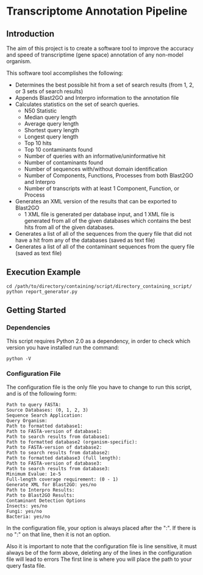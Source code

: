 # Transcriptome Annotation Pipeline

## Introduction

The aim of this project is to create a software tool to improve the accuracy and speed of transcriptime (gene space) annotation of any non-model organism.

This software tool accomplishes the following:

* Determines the best possible hit from a set of search results (from 1, 2, or 3 sets of search results)
* Appends Blast2GO and Interpro information to the annotation file
* Calculates statistics on the set of search queries.
  *  N50 Statistic
  *  Median query length
  *  Average query length
  *  Shortest query length
  *  Longest query length
  *  Top 10 hits
  *  Top 10 contaminants found
  *  Number of queries with an informative/uninformative hit
  *  Number of contaminants found
  *  Number of sequences with/without domain identification
  *  Number of Components, Functions, Processes from both Blast2GO and Interpro
  *  Number of transcripts with at least 1 Component, Function, or Process
* Generates an XML version of the results that can be exported to Blast2GO
  * 1 XML file is generated per database input, and 1 XML file is generated from all of the given databases which contains the best hits from all of the given databases.
* Generates a list of all of the sequences from the query file that did not have a hit from any of the databases (saved as text file)
* Generates a list of all of the contaminant sequences from the query file (saved as text file)

## Execution Example


```
cd /path/to/directory/containing/script/directory_containing_script/
python report_generator.py
```

## Getting Started

### Dependencies

This script requires Python 2.0 as a dependency, in order to check which version you have installed run the command:

```
python -V
```

### Configuration File

The configuration file is the only file you have to change to run this script, and is of the following form:

```
Path to query FASTA:
Source Databases: (0, 1, 2, 3)
Sequence Search Application:
Query Organism:
Path to formatted database1:
Path to FASTA-version of database1:
Path to search results from database1:
Path to formatted database2 (organism-specific):
Path to FASTA-version of database2:
Path to search results from database2:
Path to formatted database3 (full length):
Path to FASTA-version of database3:
Path to search results from database3:
Minimum Evalue: 1e-5
Full-length coverage requirement: (0 - 1)
Generate XML for Blast2GO: yes/no
Path to Interpro Results:
Path to Blast2GO Results:
Contaminant Detection Options
Insects: yes/no
Fungi: yes/no
Bacteria: yes/no
```

In the configuration file, your option is always placed after the ":". If there is no ":" on that line, then it is not an option.

Also it is important to note that the configuration file is line sensitive, it must always be of the form above, deleting any of the lines in the configuration file will lead to errors
The first line is where you will place the path to your query fasta file. 




